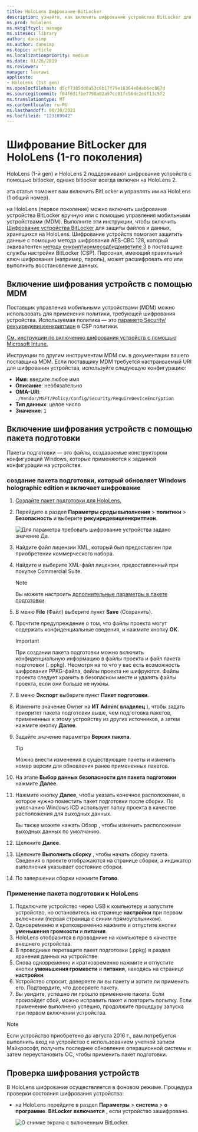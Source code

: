 ```yaml
---
title: HoloLens Шифрование BitLocker
description: узнайте, как включить шифрование устройства BitLocker для защиты файлов, хранящихся на устройствах HoloLens mixed reality.
ms.prod: hololens
ms.mktglfcycl: manage
ms.sitesec: library
author: dansimp
ms.author: dansimp
ms.topic: article
ms.localizationpriority: medium
ms.date: 01/26/2019
ms.reviewer: ''
manager: laurawi
appliesto:
- HoloLens (1st gen)
ms.openlocfilehash: d5cf7385dd0a53c6b17f79e16364e84ab6ec867d
ms.sourcegitcommit: f04f631fbe7798a82a57cc01fc56dc2edf13c5f2
ms.translationtype: MT
ms.contentlocale: ru-RU
ms.lasthandoff: 08/30/2021
ms.locfileid: "123189942"
---
```

# <a name="hololens-1st-gen-bitlocker-encryption"></a>Шифрование BitLocker для HoloLens (1-го поколения)

HoloLens (1-й gen) и HoloLens 2 поддерживают шифрование устройств с помощью bitlocker, однако bitlocker всегда включен на HoloLens 2.

эта статья поможет вам включить BitLocker и управлять им на HoloLens (1 общий номер).

на HoloLens (первое поколение) можно включить шифрование устройства BitLocker вручную или с помощью управления мобильными устройствами (MDM). Выполните эти инструкции, чтобы включить [Шифрование устройства BitLocker](/windows/security/information-protection/bitlocker/bitlocker-device-encryption-overview-windows-10#bitlocker-device-encryption) для защиты файлов и данных, хранящихся на HoloLens. Шифрование устройств помогает защитить данные с помощью метода шифрования AES-CBC 128, который эквивалентен [методу енкриптионмесодбидриветипе 3](/windows/client-management/mdm/bitlocker-csp#encryptionmethodbydrivetype) в поставщике службы настройки BitLocker (CSP). Персонал, имеющий правильный ключ шифрования (например, пароль), может расшифровать его или выполнить восстановление данных.

## <a name="enable-device-encryption-using-mdm"></a>Включение шифрования устройств с помощью MDM

Поставщик управления мобильными устройствами (MDM) можно использовать для применения политики, требующей шифрования устройства. Используемая политика — это [параметр Security/рекуиредевицеенкриптион](/windows/client-management/mdm/policy-csp-security#security-requiredeviceencryption) в CSP политики.

[См. инструкции по включению шифрования устройств с помощью Microsoft Intune.](/intune/compliance-policy-create-windows#windows-holographic-for-business)

Инструкции по другим инструментам MDM см. в документации вашего поставщика MDM. Если поставщику MDM требуется настраиваемый URI для шифрования устройства, используйте следующую конфигурацию:

- **Имя**: введите любое имя
- **Описание**: необязательно
- **OMA-URI**: `./Vendor/MSFT/Policy/Config/Security/RequireDeviceEncryption`
- **Тип данных**: целое число
- **Значение**: `1`

## <a name="enable-device-encryption-using-a-provisioning-package"></a>Включение шифрования устройств с помощью пакета подготовки

Пакеты подготовки — это файлы, создаваемые конструктором конфигураций Windows, которые применяются к заданной конфигурации на устройстве. 

### <a name="create-a-provisioning-package-that-upgrades-the-windows-holographic-edition-and-enables-encryption"></a>создание пакета подготовки, который обновляет Windows holographic edition и включает шифрование

1. [Создайте пакет подготовки для HoloLens.](hololens-provisioning.md)
1. Перейдите в раздел **Параметры среды выполнения**  >  **политики**  >  **Безопасность** и выберите **рекуиредевицеенкриптион**.

    ![Для параметра требовать шифрование устройства задано значение Да.](images/device-encryption.png)

1. Найдите файл лицензии XML, который был предоставлен при приобретении коммерческого набора.

1. Найдите и выберите XML-файл лицензии, предоставленный при покупке Commercial Suite.
    > [!NOTE]
    > Вы можете настроить [дополнительные параметры в пакете подготовки](hololens-provisioning.md).

1. В меню **File** (Файл) выберите пункт **Save** (Сохранить). 

1. Прочтите предупреждение о том, что файлы проекта могут содержать конфиденциальные сведения, и нажмите кнопку **ОК**.

    > [!IMPORTANT]
    > При создании пакета подготовки можно включить конфиденциальную информацию в файлы проекта и файл пакета подготовки (. ppkg). Несмотря на то что у вас есть возможность шифрования PPKG-файла, файлы проекта не шифруются. Файлы проекта следует хранить в безопасном месте и удалять файлы проекта, если они больше не нужны.

1. В меню **Экспорт** выберите пункт **Пакет подготовки**.
1. Измените значение Owner на **ИТ Admin**( **владелец** ), чтобы задать приоритет пакета подготовки выше, чем подготовка пакетов, примененных к этому устройству из других источников, а затем нажмите кнопку **Далее**.
1. Задайте значение параметра **Версия пакета**.

    > [!TIP]
    > Можно внести изменения в существующие пакеты и изменить номер версии для обновления ранее примененных пакетов.

1. На этапе **Выбор данных безопасности для пакета подготовки** нажмите **Далее**.
1. Нажмите кнопку **Далее**, чтобы указать конечное расположение, в которое нужно поместить пакет подготовки после сборки. По умолчанию Windows ICD использует папку проекта в качестве расположения для выходных данных.

    Вы также можете нажать Обзор , чтобы изменить расположение выходных данных по умолчанию.

1. Щелкните **Далее**.
1. Щелкните **Выполнить сборку** , чтобы начать сборку пакета. Сведения о проекте отображаются на странице сборки, а индикатор выполнения указывает состояние сборки.
1. По завершении сборки нажмите **Готово**.

### <a name="apply-the-provisioning-package-to-hololens"></a>Применение пакета подготовки к HoloLens

1. Подключите устройство через USB к компьютеру и запустите устройство, но остановитесь на странице **настройки** при первом включении (первая страница с синим прямоугольником).
1. Одновременно и кратковременно нажмите и отпустите кнопки **уменьшения громкости** и **питания**.
1. HoloLens отобразится в проводнике на компьютере в качестве внешнего устройства.
1. В проводнике перетащите пакет подготовки (.ppkg) в раздел хранения данных на устройстве.
1. Снова одновременно и кратковременно нажмите и отпустите кнопки **уменьшения громкости** и **питания**, находясь на странице **настройки**.
1. Устройство спросит, доверяете ли вы пакету и хотите ли применить его. Подтвердите, что доверяете пакету.
1. Вы увидите, успешно ли прошло применение пакета. Если произойдет сбой, можно исправить пакет и повторить попытку. Если применение выполнено успешно, продолжите процедуру запуска при первом включении устройства.

> [!NOTE]
> Если устройство приобретено до августа 2016 г., вам потребуется выполнить вход на устройство с использованием учетной записи Майкрософт, получить последнее обновление операционной системы и затем переустановить ОС, чтобы применить пакет подготовки.

## <a name="verify-device-encryption"></a>Проверка шифрования устройств

В HoloLens шифрование осуществляется в фоновом режиме. Процедура проверки состояния шифрования устройства:

- на HoloLens перейдите в раздел **Параметры**  >  **система**  >  **о программе**. **BitLocker** **включается** , если устройство зашифровано. 

    ![О снимке экрана с включенным BitLocker.](images/about-encryption.png)
